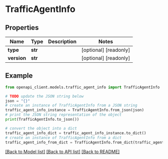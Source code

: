 # TrafficAgentInfo


## Properties

Name | Type | Description | Notes
------------ | ------------- | ------------- | -------------
**type** | **str** |  | [optional] [readonly] 
**version** | **str** |  | [optional] [readonly] 

## Example

```python
from openapi_client.models.traffic_agent_info import TrafficAgentInfo

# TODO update the JSON string below
json = "{}"
# create an instance of TrafficAgentInfo from a JSON string
traffic_agent_info_instance = TrafficAgentInfo.from_json(json)
# print the JSON string representation of the object
print(TrafficAgentInfo.to_json())

# convert the object into a dict
traffic_agent_info_dict = traffic_agent_info_instance.to_dict()
# create an instance of TrafficAgentInfo from a dict
traffic_agent_info_from_dict = TrafficAgentInfo.from_dict(traffic_agent_info_dict)
```
[[Back to Model list]](../README.md#documentation-for-models) [[Back to API list]](../README.md#documentation-for-api-endpoints) [[Back to README]](../README.md)


